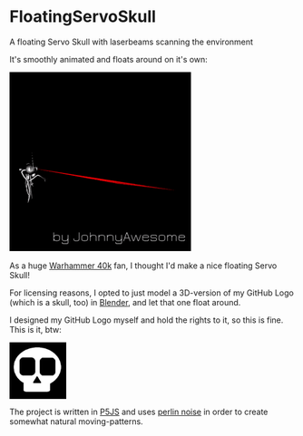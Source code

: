 # FloatingServoSkull

A floating Servo Skull with laserbeams scanning the environment

It's smoothly animated and floats around on it's own:

 ![Floating Skull](https://raw.githubusercontent.com/johnnyawesome/FloatingServoSkull/master/FloatingServoSkull/DemoImages/FloatingServoSkull.gif)
 
 As a huge [Warhammer 40k](https://en.wikipedia.org/wiki/Warhammer_40,000) fan, I thought I'd make a nice floating Servo Skull!
 
 For licensing reasons, I opted to just model a 3D-version of my GitHub Logo (which is a skull, too) in [Blender](https://www.blender.org/), and let that one float around.
 
 I designed my GitHub Logo myself and hold the rights to it, so this is fine. This is it, btw:
 
 <img src="https://raw.githubusercontent.com/johnnyawesome/FloatingServoSkull/master/FloatingServoSkull/DemoImages/MySkull.jpg" align="center" height="100" width="100" >

The project is written in [P5JS](https://p5js.org/) and uses [perlin noise](https://p5js.org/reference/#/p5/noise) in order to create somewhat natural moving-patterns.


